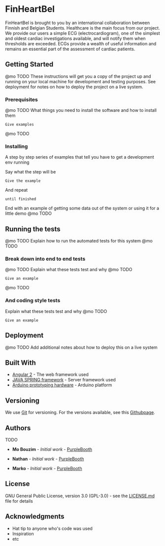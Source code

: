 # FinHeartBel
FinHeartBel is brought to you by an international collaboration between Finnish and Belgian Students.
Healthcare is the main focus from our project. 
We provide our users a simple ECG (electrocardiogram), one of the simplest and oldest cardiac investigations available, and will notify them when thresholds are exceeded.
ECGs provide a wealth of useful information and remains an essential part of the assessment of cardiac patients.

## Getting Started
@mo TODO
These instructions will get you a copy of the project up and running on your local machine for development and testing purposes. See deployment for notes on how to deploy the project on a live system.

### Prerequisites
@mo TODO
What things you need to install the software and how to install them

```
Give examples
```
@mo TODO
### Installing

A step by step series of examples that tell you have to get a development env running

Say what the step will be

```
Give the example
```

And repeat

```
until finished
```

End with an example of getting some data out of the system or using it for a little demo
@mo TODO
## Running the tests
@mo TODO
Explain how to run the automated tests for this system
@mo TODO
### Break down into end to end tests
@mo TODO
Explain what these tests test and why
@mo TODO
```
Give an example
```
@mo TODO
### And coding style tests

Explain what these tests test and why
@mo TODO
```
Give an example
```

## Deployment
@mo TODO
Add additional notes about how to deploy this on a live system

## Built With

* [Angular 2](https://angular.io/) - The web framework used
* [JAVA SPRING framework](https://spring.io/) - Server framework used
* [Arduino prototyping hardware](https://www.arduino.cc/) - Arduino platform


## Versioning

We use [Git](https://git-scm.com/) for versioning. For the versions available, see this [Githubpage](https://github.com/mo-norant/FinHeartBel). 

## Authors
TODO
* **Mo Bouzim** - *Initial work* - [PurpleBooth](https://github.com/PurpleBooth)

* **Nathan** - *Initial work* - [PurpleBooth](https://github.com/PurpleBooth)

* **Marko** - *Initial work* - [PurpleBooth](https://github.com/PurpleBooth)



## License

GNU General Public License, version 3.0 (GPL-3.0) - see the [LICENSE.md](LICENSE.md) file for details

## Acknowledgments

* Hat tip to anyone who's code was used
* Inspiration
* etc
